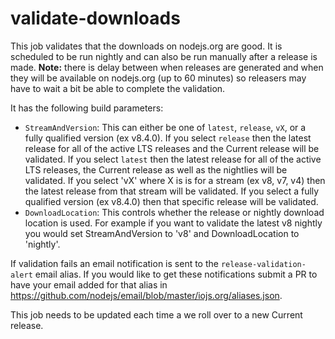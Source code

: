 # validate-downloads

This job validates that the downloads on nodejs.org are good. 
It is scheduled to be run nightly and can also be run manually
after a release is made. **Note:** there is delay between
when releases are generated and when they will be available on
nodejs.org (up to 60 minutes) so releasers may have to wait
a bit be able to complete the validation.

It has the following build parameters:

* `StreamAndVersion`: This can either be one of `latest`, `release`, `vX`,
  or a fully qualified version (ex v8.4.0). If you select `release` then the
  latest release for all of the active LTS releases and the Current release
  will be validated. If you select `latest` then the
  latest release for all of the active LTS releases, the Current release
  as well as the nightlies will be validated.
  If you select 'vX' where X is is for a stream (ex v8, v7, v4) then the
  latest release from that stream will be validated.
  If you select a fully qualified version (ex v8.4.0) then that specific
  release will be validated.
* `DownloadLocation`: This controls whether the release or nightly download
  location is used. For example if you want to validate the latest v8 nightly
  you would set StreamAndVersion to 'v8' and DownloadLocation to 'nightly'.

If validation fails an email notification is sent to the
`release-validation-alert` email alias. If you would like to get these
notifications submit a PR to have your email added for that alias in
https://github.com/nodejs/email/blob/master/iojs.org/aliases.json.

This job needs to be updated each time a we roll over to a new Current
release.


